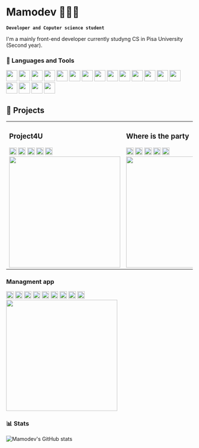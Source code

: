 # Mamodev 👨🏼‍💻

**`Developer and Coputer science student`**

I'm a mainly front-end developer currently studyng CS in <a>Pisa University</a> (Second year).

### 🧰 Languages and Tools
<div>
  <img width='30px' height: '30px' src="https://cdn.jsdelivr.net/gh/devicons/devicon/icons/javascript/javascript-original.svg" />
  <img width='30px' height: '30px' src="https://cdn.jsdelivr.net/gh/devicons/devicon/icons/typescript/typescript-original.svg" />
  <img width='30px' height: '30px' src="https://cdn.jsdelivr.net/gh/devicons/devicon/icons/html5/html5-original.svg" />
  <img width='30px' height: '30px' src="https://cdn.jsdelivr.net/gh/devicons/devicon/icons/css3/css3-original.svg" />
  <img width='30px' height: '30px' src="https://cdn.jsdelivr.net/gh/devicons/devicon/icons/sass/sass-original.svg" />
  <img width='30px' height: '30px' src="https://cdn.jsdelivr.net/gh/devicons/devicon/icons/java/java-original.svg" />
  <img width='30px' height: '30px' src="https://cdn.jsdelivr.net/gh/devicons/devicon/icons/bash/bash-original.svg" />
  <img width='30px' height: '30px' src="https://cdn.jsdelivr.net/gh/devicons/devicon/icons/firebase/firebase-plain.svg" />
  <img width='30px' height: '30px' src="https://cdn.jsdelivr.net/gh/devicons/devicon/icons/postgresql/postgresql-original-wordmark.svg" />
  <img width='30px' height: '30px' src="https://cdn.jsdelivr.net/gh/devicons/devicon/icons/mysql/mysql-original-wordmark.svg" />
  <img width='30px' height: '30px' src="https://cdn.jsdelivr.net/gh/devicons/devicon/icons/react/react-original.svg" />
  <img width='30px' height: '30px' src="https://cdn.jsdelivr.net/gh/devicons/devicon/icons/nextjs/nextjs-original-wordmark.svg" />
  <img width='30px' height: '30px' src="https://cdn.jsdelivr.net/gh/devicons/devicon/icons/electron/electron-original.svg" />
  <img width='30px' height: '30px' src="https://cdn.jsdelivr.net/gh/devicons/devicon/icons/redux/redux-original.svg" />
  <img width='30px' height: '30px' src="https://cdn.jsdelivr.net/gh/devicons/devicon/icons/docker/docker-original.svg" />
  <img width='30px' height: '30px' src="https://cdn.jsdelivr.net/gh/devicons/devicon/icons/git/git-original.svg" />
  <img width='30px' height: '30px' src="https://cdn.jsdelivr.net/gh/devicons/devicon/icons/vscode/vscode-original.svg" />
  <img width='30px' height: '30px' src="https://cdn.jsdelivr.net/gh/devicons/devicon/icons/nginx/nginx-original.svg" />
</div>

## 📝 Projects

<table>
  <tr>
    <td> 
      <h3>Project4U</h3> 
        <div>
          <img width='20px' height: '20px' src="https://cdn.jsdelivr.net/gh/devicons/devicon/icons/javascript/javascript-original.svg" />
          <img width='20px' height: '20px' src="https://cdn.jsdelivr.net/gh/devicons/devicon/icons/html5/html5-original.svg" />
          <img width='20px' height: '20px' src="https://cdn.jsdelivr.net/gh/devicons/devicon/icons/css3/css3-original.svg" />
          <img width='20px' height: '20px' src="https://cdn.jsdelivr.net/gh/devicons/devicon/icons/sass/sass-original.svg" />
          <img width='20px' height: '20px' src="https://cdn.jsdelivr.net/gh/devicons/devicon/icons/react/react-original.svg" />
        </div>
        <img  width='300px' src="https://static.wixstatic.com/media/717ae6_2df1c532b96f4ac28e5705b99501bad5~mv2.png/v1/crop/x_126,y_0,w_1638,h_1080/fill/w_858,h_566,al_c,q_90,usm_0.66_1.00_0.01,enc_auto/projects.png" />
    </td>
    <td> 
      <h3> Where is the party </h3>
      <div>
       <img width='20px' height: '20px' src="https://cdn.jsdelivr.net/gh/devicons/devicon/icons/javascript/javascript-original.svg" /> 
       <img width='20px' height: '20px' src="https://cdn.jsdelivr.net/gh/devicons/devicon/icons/html5/html5-original.svg" />
       <img width='20px' height: '20px' src="https://cdn.jsdelivr.net/gh/devicons/devicon/icons/css3/css3-original.svg" />
       <img width='20px' height: '20px' src="https://cdn.jsdelivr.net/gh/devicons/devicon/icons/react/react-original.svg" />
       <img width='20px' height: '20px' src="https://cdn.jsdelivr.net/gh/devicons/devicon/icons/firebase/firebase-plain.svg" />
      </div>
      <img  width='300px' src="https://lh3.googleusercontent.com/u/0/d/18C7oUVOPNfq15WYHmxP6M3ZV5juU0Xcj=w2880-h1578-iv1" />
    </td>
    <td> 
      <h3>Finanz for school</h3> 
      <div>
         <img width='20px' height: '20px' src="https://cdn.jsdelivr.net/gh/devicons/devicon/icons/javascript/javascript-original.svg" />
         <img width='20px' height: '20px' src="https://cdn.jsdelivr.net/gh/devicons/devicon/icons/html5/html5-original.svg" />
         <img width='20px' height: '20px' src="https://cdn.jsdelivr.net/gh/devicons/devicon/icons/css3/css3-original.svg" />
         <img width='20px' height: '20px' src="https://cdn.jsdelivr.net/gh/devicons/devicon/icons/react/react-original.svg" />
         <img width='20px' height: '20px' src="https://cdn.jsdelivr.net/gh/devicons/devicon/icons/firebase/firebase-plain.svg" />
      </div>
      <img  width='300px' src="https://lh3.googleusercontent.com/u/0/d/18C7oUVOPNfq15WYHmxP6M3ZV5juU0Xcj=w2880-h1578-iv1" />
    </td>
 </tr>
</table>



   




<h3> 
  Managment app
</h3> 
<div>
  <img width='20px' height: '20px' src="https://cdn.jsdelivr.net/gh/devicons/devicon/icons/javascript/javascript-original.svg" />
  <img width='20px' height: '20px' src="https://cdn.jsdelivr.net/gh/devicons/devicon/icons/html5/html5-original.svg" />
  <img width='20px' height: '20px' src="https://cdn.jsdelivr.net/gh/devicons/devicon/icons/css3/css3-original.svg" />
  <img width='20px' height: '20px' src="https://cdn.jsdelivr.net/gh/devicons/devicon/icons/react/react-original.svg" />
  <img width='20px' height: '20px' src="https://cdn.jsdelivr.net/gh/devicons/devicon/icons/electron/electron-original.svg" />
  <img width='20px' height: '20px' src="https://cdn.jsdelivr.net/gh/devicons/devicon/icons/bash/bash-original.svg" />
  <img width='20px' height: '20px' src="https://cdn.jsdelivr.net/gh/devicons/devicon/icons/docker/docker-original.svg" />
  <img width='20px' height: '20px' src="https://cdn.jsdelivr.net/gh/devicons/devicon/icons/nginx/nginx-original.svg" />
  <img width='20px' height: '20px' src="https://cdn.jsdelivr.net/gh/devicons/devicon/icons/postgresql/postgresql-original-wordmark.svg" />
</div>
<img  width='300px' src="https://lh3.googleusercontent.com/u/0/d/18C7oUVOPNfq15WYHmxP6M3ZV5juU0Xcj=w2880-h1578-iv1" />

### 📊 Stats

![Mamodev's GitHub stats](https://github-readme-stats.vercel.app/api?username=mamodev&show_icons=true&theme=gruvbox)


